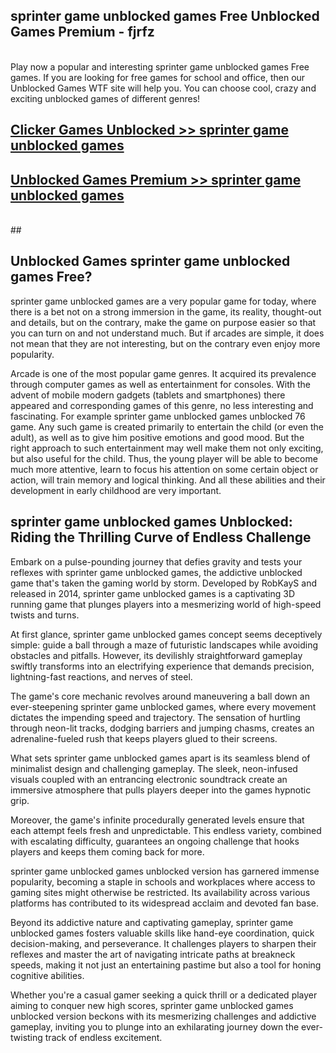 ## sprinter game unblocked games Free Unblocked Games Premium - fjrfz <br>
<br>
Play now a popular and interesting sprinter game unblocked games Free games. If you are looking for free games for school and office, then our Unblocked Games WTF site will help you. You can choose cool, crazy and exciting unblocked games of different genres!


##  [Clicker Games Unblocked >> sprinter game unblocked games](http://freeplayer.one?title=sprinter_game_unblocked_games&ref=05)

##  [Unblocked Games Premium >> sprinter game unblocked games](http://freeplayer.one?title=sprinter_game_unblocked_games&ref=05)
  <br>
  ##



## Unblocked Games sprinter game unblocked games Free?

sprinter game unblocked games are a very popular game for today, where there is a bet not on a strong immersion in the game, its reality, thought-out and details, but on the contrary, make the game on purpose easier so that you can turn on and not understand much. But if arcades are simple, it does not mean that they are not interesting, but on the contrary even enjoy more popularity.

Arcade is one of the most popular game genres. It acquired its prevalence through computer games as well as entertainment for consoles. With the advent of mobile modern gadgets (tablets and smartphones) there appeared and corresponding games of this genre, no less interesting and fascinating. For example sprinter game unblocked games unblocked 76 game. Any such game is created primarily to entertain the child (or even the adult), as well as to give him positive emotions and good mood. But the right approach to such entertainment may well make them not only exciting, but also useful for the child. Thus, the young player will be able to become much more attentive, learn to focus his attention on some certain object or action, will train memory and logical thinking. And all these abilities and their development in early childhood are very important.

##  sprinter game unblocked games Unblocked: Riding the Thrilling Curve of Endless Challenge

Embark on a pulse-pounding journey that defies gravity and tests your reflexes with sprinter game unblocked games, the addictive unblocked game that's taken the gaming world by storm. Developed by RobKayS and released in 2014, sprinter game unblocked games is a captivating 3D running game that plunges players into a mesmerizing world of high-speed twists and turns.

At first glance, sprinter game unblocked games concept seems deceptively simple: guide a ball through a maze of futuristic landscapes while avoiding obstacles and pitfalls. However, its devilishly straightforward gameplay swiftly transforms into an electrifying experience that demands precision, lightning-fast reactions, and nerves of steel.

The game's core mechanic revolves around maneuvering a ball down an ever-steepening sprinter game unblocked games, where every movement dictates the impending speed and trajectory. The sensation of hurtling through neon-lit tracks, dodging barriers and jumping chasms, creates an adrenaline-fueled rush that keeps players glued to their screens.

What sets sprinter game unblocked games apart is its seamless blend of minimalist design and challenging gameplay. The sleek, neon-infused visuals coupled with an entrancing electronic soundtrack create an immersive atmosphere that pulls players deeper into the games hypnotic grip.

Moreover, the game's infinite procedurally generated levels ensure that each attempt feels fresh and unpredictable. This endless variety, combined with escalating difficulty, guarantees an ongoing challenge that hooks players and keeps them coming back for more.

sprinter game unblocked games unblocked version has garnered immense popularity, becoming a staple in schools and workplaces where access to gaming sites might otherwise be restricted. Its availability across various platforms has contributed to its widespread acclaim and devoted fan base.

Beyond its addictive nature and captivating gameplay, sprinter game unblocked games fosters valuable skills like hand-eye coordination, quick decision-making, and perseverance. It challenges players to sharpen their reflexes and master the art of navigating intricate paths at breakneck speeds, making it not just an entertaining pastime but also a tool for honing cognitive abilities.

Whether you're a casual gamer seeking a quick thrill or a dedicated player aiming to conquer new high scores, sprinter game unblocked games unblocked version beckons with its mesmerizing challenges and addictive gameplay, inviting you to plunge into an exhilarating journey down the ever-twisting track of endless excitement.